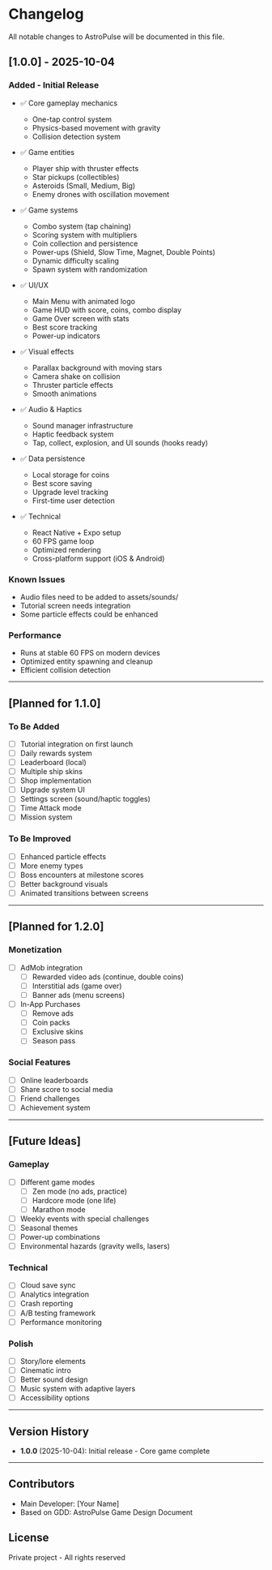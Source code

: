 # Changelog

All notable changes to AstroPulse will be documented in this file.

## [1.0.0] - 2025-10-04

### Added - Initial Release
- ✅ Core gameplay mechanics
  - One-tap control system
  - Physics-based movement with gravity
  - Collision detection system
  
- ✅ Game entities
  - Player ship with thruster effects
  - Star pickups (collectibles)
  - Asteroids (Small, Medium, Big)
  - Enemy drones with oscillation movement
  
- ✅ Game systems
  - Combo system (tap chaining)
  - Scoring system with multipliers
  - Coin collection and persistence
  - Power-ups (Shield, Slow Time, Magnet, Double Points)
  - Dynamic difficulty scaling
  - Spawn system with randomization
  
- ✅ UI/UX
  - Main Menu with animated logo
  - Game HUD with score, coins, combo display
  - Game Over screen with stats
  - Best score tracking
  - Power-up indicators
  
- ✅ Visual effects
  - Parallax background with moving stars
  - Camera shake on collision
  - Thruster particle effects
  - Smooth animations
  
- ✅ Audio & Haptics
  - Sound manager infrastructure
  - Haptic feedback system
  - Tap, collect, explosion, and UI sounds (hooks ready)
  
- ✅ Data persistence
  - Local storage for coins
  - Best score saving
  - Upgrade level tracking
  - First-time user detection
  
- ✅ Technical
  - React Native + Expo setup
  - 60 FPS game loop
  - Optimized rendering
  - Cross-platform support (iOS & Android)

### Known Issues
- Audio files need to be added to assets/sounds/
- Tutorial screen needs integration
- Some particle effects could be enhanced

### Performance
- Runs at stable 60 FPS on modern devices
- Optimized entity spawning and cleanup
- Efficient collision detection

---

## [Planned for 1.1.0]

### To Be Added
- [ ] Tutorial integration on first launch
- [ ] Daily rewards system
- [ ] Leaderboard (local)
- [ ] Multiple ship skins
- [ ] Shop implementation
- [ ] Upgrade system UI
- [ ] Settings screen (sound/haptic toggles)
- [ ] Time Attack mode
- [ ] Mission system

### To Be Improved
- [ ] Enhanced particle effects
- [ ] More enemy types
- [ ] Boss encounters at milestone scores
- [ ] Better background visuals
- [ ] Animated transitions between screens

---

## [Planned for 1.2.0]

### Monetization
- [ ] AdMob integration
  - [ ] Rewarded video ads (continue, double coins)
  - [ ] Interstitial ads (game over)
  - [ ] Banner ads (menu screens)
- [ ] In-App Purchases
  - [ ] Remove ads
  - [ ] Coin packs
  - [ ] Exclusive skins
  - [ ] Season pass

### Social Features
- [ ] Online leaderboards
- [ ] Share score to social media
- [ ] Friend challenges
- [ ] Achievement system

---

## [Future Ideas]

### Gameplay
- [ ] Different game modes
  - [ ] Zen mode (no ads, practice)
  - [ ] Hardcore mode (one life)
  - [ ] Marathon mode
- [ ] Weekly events with special challenges
- [ ] Seasonal themes
- [ ] Power-up combinations
- [ ] Environmental hazards (gravity wells, lasers)

### Technical
- [ ] Cloud save sync
- [ ] Analytics integration
- [ ] Crash reporting
- [ ] A/B testing framework
- [ ] Performance monitoring

### Polish
- [ ] Story/lore elements
- [ ] Cinematic intro
- [ ] Better sound design
- [ ] Music system with adaptive layers
- [ ] Accessibility options

---

## Version History

- **1.0.0** (2025-10-04): Initial release - Core game complete

---

## Contributors

- Main Developer: [Your Name]
- Based on GDD: AstroPulse Game Design Document

## License

Private project - All rights reserved

